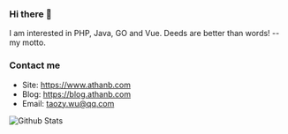 ### Hi there 👋


I am interested in PHP, Java, GO and Vue. Deeds are better than words! -- my motto.

### Contact me

- Site: <https://www.athanb.com>
- Blog: <https://blog.athanb.com>
- Email: <taozy.wu@qq.com>

![Github Stats](https://github-readme-stats.vercel.app/api?username=taozywu&show_icons=true&theme=dark&count_private=true)

